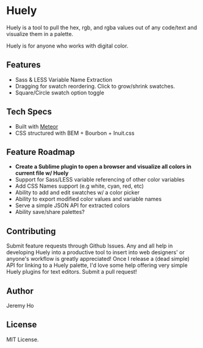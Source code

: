 Huely
=====

Huely is a tool to pull the hex, rgb, and rgba values out of any code/text and visualize them in a palette.

Huely is for anyone who works with digital color.

## Features
- Sass & LESS Variable Name Extraction
- Dragging for swatch reordering. Click to grow/shrink swatches.
- Square/Circle swatch option toggle

## Tech Specs
- Built with [Meteor](https://www.meteor.com/)
- CSS structured with BEM + Bourbon + Inuit.css

## Feature Roadmap
- **Create a Sublime plugin to open a browser and visualize all colors in current file w/ Huely**
- Support for Sass/LESS variable referencing of other color variables
- Add CSS Names support (e.g white, cyan, red, etc)
- Ability to add and edit swatches w/ a color picker
- Ability to export modified color values and variable names
- Serve a simple JSON API for extracted colors
- Ability save/share palettes?

## Contributing

Submit feature requests through Github Issues.
Any and all help in developing Huely into a productive tool to insert into web designers' or anyone's workflow is greatly appreciated!
Once I release a (dead simple) API for linking to a Huely palette, I'd love some help offering very simple Huely plugins for text editors.
Submit a pull request!

## Author

Jeremy Ho

## License

MIT License.


